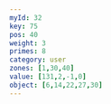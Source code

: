 ```yaml
---
myId: 32
key: 75
pos: 40
weight: 3
primes: 8
category: user
zones: [1,30,40]
value: [131,2,-1,0]
object: [6,14,22,27,30]
---
```

